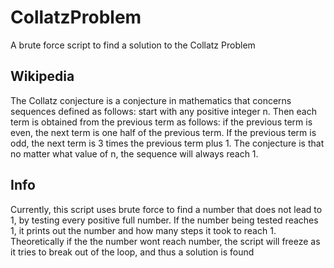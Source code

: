 # CollatzProblem
A brute force script to find a solution to the Collatz Problem

## Wikipedia
The Collatz conjecture is a conjecture in mathematics that concerns sequences defined as follows: start with any positive integer n. Then each term is obtained from the previous term as follows: if the previous term is even, the next term is one half of the previous term. If the previous term is odd, the next term is 3 times the previous term plus 1. The conjecture is that no matter what value of n, the sequence will always reach 1. 

## Info
Currently, this script uses brute force to find a number that does not lead to 1, by testing every positive full number. If the number being tested reaches 1, it prints out the number and how many steps it took to reach 1. Theoretically if the the number wont reach number, the script will freeze as it tries to break out of the loop, and thus a solution is found
